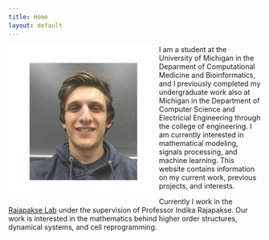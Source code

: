 ```yaml
---
title: Home
layout: default
---
```


<img src="https://github.com/Jpickard1/jpickard1.github.io/blob/main/content/imgs/Joshua%20Pickard%20photo.png?raw=true" alt="Joshua Pickard (picture)" align="left" width="300"/>

I am a student at the University of Michigan in the Deparment of Computational Medicine and Bioinformatics, and I previously completed my undergraduate work also at Michigan in the Department of Computer Science and Electricial Engineering through the college of engineering. I am currently interested in mathematical modeling, signals processing, and machine learning. This website contains information on my current work, previous projects, and interests.

Currently I work in the [Rajapakse Lab](https://rajapakse.lab.medicine.umich.edu/home) under the supervision of Professor Indika Rajapakse. Our work is interested in the mathematics behind higher order structures, dynamical systems, and cell reprogramming.



